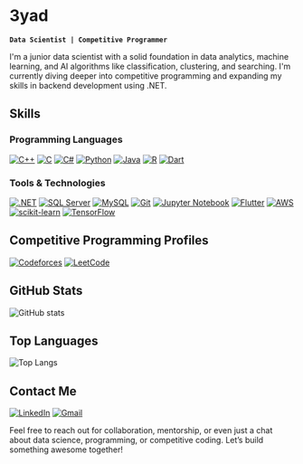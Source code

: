 # **3yad**

**`Data Scientist | Competitive Programmer`**

I'm a junior data scientist with a solid foundation in data analytics, machine learning, and AI algorithms like classification, clustering, and searching. I'm currently diving deeper into competitive programming and expanding my skills in backend development using .NET.


## **Skills**

### **Programming Languages**
[![C++](https://img.shields.io/badge/C++-00599C?style=for-the-badge&logo=cplusplus&logoColor=white)](https://www.w3schools.com/cpp/)
[![C](https://img.shields.io/badge/C-A8B9CC?style=for-the-badge&logo=c&logoColor=white)](https://www.learn-c.org/)
[![C#](https://img.shields.io/badge/C%23-239120?style=for-the-badge&logo=csharp&logoColor=white)](https://www.w3schools.com/cs/)
[![Python](https://img.shields.io/badge/Python-3776AB?style=for-the-badge&logo=python&logoColor=white)](https://www.python.org/)
[![Java](https://img.shields.io/badge/Java-007396?style=for-the-badge&logo=java&logoColor=white)](https://www.java.com/)
[![R](https://img.shields.io/badge/R-276DC3?style=for-the-badge&logo=r&logoColor=white)](https://www.r-project.org/)
[![Dart](https://img.shields.io/badge/Dart-0175C2?style=for-the-badge&logo=dart&logoColor=white)](https://dart.dev/)

### **Tools & Technologies**
[![.NET](https://img.shields.io/badge/.NET-512BD4?style=for-the-badge&logo=dotnet&logoColor=white)](https://dotnet.microsoft.com/)
[![SQL Server](https://img.shields.io/badge/SQL%20Server-CC2927?style=for-the-badge&logo=microsoft-sql-server&logoColor=white)](https://www.microsoft.com/en-us/sql-server)
[![MySQL](https://img.shields.io/badge/MySQL-4479A1?style=for-the-badge&logo=mysql&logoColor=white)](https://www.mysql.com/)
[![Git](https://img.shields.io/badge/Git-F05032?style=for-the-badge&logo=git&logoColor=white)](https://git-scm.com/)
[![Jupyter Notebook](https://img.shields.io/badge/Jupyter-F37626?style=for-the-badge&logo=jupyter&logoColor=white)](https://jupyter.org/)
[![Flutter](https://img.shields.io/badge/Flutter-02569B?style=for-the-badge&logo=flutter&logoColor=white)](https://flutter.dev/)
[![AWS](https://img.shields.io/badge/AWS-232F3E?style=for-the-badge&logo=amazon-aws&logoColor=white)](https://aws.amazon.com/)
[![scikit-learn](https://img.shields.io/badge/scikit--learn-F7931E?style=for-the-badge&logo=scikit-learn&logoColor=white)](https://scikit-learn.org/)
[![TensorFlow](https://img.shields.io/badge/TensorFlow-FF6F00?style=for-the-badge&logo=tensorflow&logoColor=white)](https://www.tensorflow.org/)


## **Competitive Programming Profiles**

[![Codeforces](https://img.shields.io/badge/Codeforces-1F8ACB?style=for-the-badge&logo=codeforces&logoColor=white)](https://codeforces.com/profile/Abou_3yad)
[![LeetCode](https://img.shields.io/badge/LeetCode-FFA116?style=for-the-badge&logo=leetcode&logoColor=black)](https://leetcode.com/u/a7med3yad/)


## **GitHub Stats**
![GitHub stats](https://github-readme-stats.vercel.app/api?username=a7med3yad&show_icons=true&theme=tokyonight)


## **Top Languages**
![Top Langs](https://github-readme-stats.vercel.app/api/top-langs/?username=a7med3yad&layout=compact&theme=tokyonight)


## **Contact Me**

[![LinkedIn](https://img.shields.io/badge/LinkedIn-0077B5?style=for-the-badge&logo=linkedin&logoColor=white)](https://www.linkedin.com/in/ahmed-ayad-1000b52ab/)
[![Gmail](https://img.shields.io/badge/Gmail-D14836?style=for-the-badge&logo=gmail&logoColor=white)](mailto:ahmed.ibrahim01974@gmail.com)

Feel free to reach out for collaboration, mentorship, or even just a chat about data science, programming, or competitive coding. Let’s build something awesome together!
